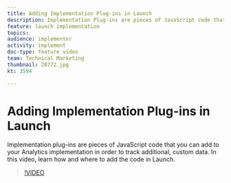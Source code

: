 ```yaml
---
title: Adding Implementation Plug-ins in Launch
description: Implementation Plug-ins are pieces of JavaScript code that you can add to your Analytics implementation in order to track additional, custom data. In this video, learn how and where to add the code in Launch.
feature: launch implementation
topics: 
audience: implementer
activity: implement
doc-type: feature video
team: Technical Marketing
thumbnail: 28772.jpg
kt: 3594

---
```


# Adding Implementation Plug-ins in Launch

Implementation plug-ins are pieces of JavaScript code that you can add to your Analytics implementation in order to track additional, custom data. In this video, learn how and where to add the code in Launch.

>[!VIDEO](https://video.tv.adobe.com/v/28772/?quality=12&learn=on)
